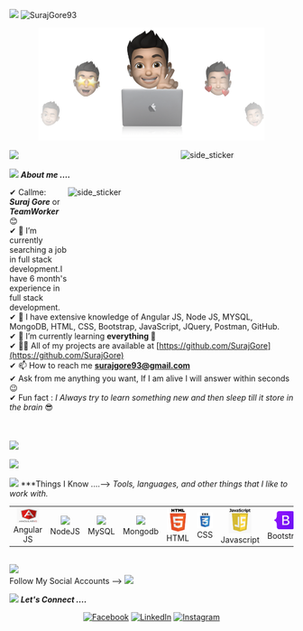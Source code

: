 <p align="left"> <img src="https://media.giphy.com/media/iY8CRBdQXODJSCERIr/giphy.gif" width="30px"> <img src="https://komarev.com/ghpvc/?username=SurajGore&label=Profile%20views&color=0e75b6&style=flat" alt="SurajGore93" /> </p>
<p align="center">
  <img src="https://github.com/SurajGore/SurajGore/blob/Training-Period/cover-Suraj.jpg" height="200"/>
</p>
<a href="https://www.youtube.com/watch?v=dQw4w9WgXcQ"><img src="https://user-images.githubusercontent.com/73097560/115834477-dbab4500-a447-11eb-908a-139a6edaec5c.gif"></a>

<img align="right" width=200px height=200px alt="side_sticker" src="https://media.giphy.com/media/hEMF9k5UHh2U0/giphy.gif" /> 

<img src="https://media.giphy.com/media/iY8CRBdQXODJSCERIr/giphy.gif" width="30px">&nbsp;***About me ....***

<img align="right" width=200px height=200px alt="side_sticker" src="https://media.giphy.com/media/L1R1tvI9svkIWwpVYr/giphy.gif" />

✔ Callme: ***Suraj Gore*** or ***TeamWorker*** 😊 <br>
✔ 🔭 I’m currently searching a job in full stack development.I have 6 month's experience in full stack development.<br>
✔ 📝 I have extensive knowledge of Angular JS, Node JS, MYSQL, MongoDB, HTML, CSS, Bootstrap, JavaScript, JQuery, Postman, GitHub.<br> 
✔ 🌱 I’m currently learning **everything 🤣**<br>
✔ 👨‍💻 All of my projects are available at [https://github.com/SurajGore](https://github.com/SurajGore)<br>
✔ 📫 How to reach me **surajgore93@gmail.com**<br>
✔ Ask from me anything you want, If I am alive I will answer within seconds 😉<br>
✔ Fun fact : *I Always try to learn something new and then sleep till it store in the brain* 😎<br><br><br><br>
<a href="https://www.youtube.com/watch?v=dQw4w9WgXcQ"><img src="https://user-images.githubusercontent.com/73097560/115834477-dbab4500-a447-11eb-908a-139a6edaec5c.gif"></a>


<a href="https://www.youtube.com/watch?v=dQw4w9WgXcQ"><img src="https://user-images.githubusercontent.com/73097560/115834477-dbab4500-a447-11eb-908a-139a6edaec5c.gif"></a>


<img src="https://media.giphy.com/media/iY8CRBdQXODJSCERIr/giphy.gif" width="30px">&nbsp;***Things I Know ....--> <i>Tools, languages, and other things that I like to work with.</i>
<br>
<table>
  <tr>
<td align="center" width="96">
      <a>
        <img src="https://github.com/SurajGore/SurajGore/blob/Training-Period/angularJS.JPG" width="40"/>
      </a>
      <br>Angular JS
    </td>
<td align="center" width="96">
      <a>
        <img src="https://www.vectorlogo.zone/logos/nodejs/nodejs-icon.svg" width="40"/>
      </a>
      <br>NodeJS
    </td>
<td align="center" width="96">
      <a>
        <img src="https://www.vectorlogo.zone/logos/mysql/mysql-ar21.svg" width="40"/>
      </a>
      <br>MySQL
    </td>
 <td align="center" width="96">
      <a>
        <img src="https://upload.wikimedia.org/wikipedia/commons/thumb/2/29/Postgresql_elephant.svg/233px-Postgresql_elephant.svg.png" width="40"/>
      </a>
      <br>Mongodb
    </td>
<td align="center" width="96">
      <a>
        <img src="https://github.com/SurajGore/SurajGore/blob/Training-Period/download.png" width="40"/>
      </a>
      <br>HTML
    </td>
 <td align="center" width="96">
      <a>
        <img src="https://github.com/SurajGore/SurajGore/blob/Training-Period/CSS3.jpeg" width="40"/>
      </a>
      <br>CSS
    </td>
 <td align="center" width="96">
      <a>
        <img src="https://github.com/SurajGore/SurajGore/blob/Training-Period/JavaScript.jpeg" width="40"/>
      </a>
      <br>Javascript
    </td>
 <td align="center" width="96">
      <a>
        <img src="https://github.com/SurajGore/SurajGore/blob/Training-Period/Bootstrap_logo.svg.png" width="40"/>
      </a>
      <br>Bootstrap
    </td>
<td align="center" width="96">
      <a>
        <img src="https://github.com/SurajGore/SurajGore/blob/Training-Period/Jquery.jpg" width="40"/>
      </a>
      <br>JQuery
    </td>
  </tr>
</table>
<br>
<a href="https://www.youtube.com/watch?v=dQw4w9WgXcQ"><img src="https://user-images.githubusercontent.com/73097560/115834477-dbab4500-a447-11eb-908a-139a6edaec5c.gif"></a>
<br> Follow My Social Accounts -->
<a href="https://www.youtube.com/watch?v=dQw4w9WgXcQ"><img src="https://user-images.githubusercontent.com/73097560/115834477-dbab4500-a447-11eb-908a-139a6edaec5c.gif"></a>

<img src="https://media.giphy.com/media/iY8CRBdQXODJSCERIr/giphy.gif" width="30px">&nbsp;***Let's Connect ....***
<p align="center">
	<a href="https://www.facebook.com/suraj.gore.58/"><img src="https://img.icons8.com/bubbles/50/000000/facebook.png" alt="Facebook"/></a>
	<a href="https://www.linkedin.com/in/suraj-gore-405847136/"><img src="https://img.icons8.com/bubbles/50/000000/linkedin.png" alt="LinkedIn"/></a>
	<a href="https://www.instagram.com/surajgore93/?next=%2F"><img src="https://img.icons8.com/bubbles/50/000000/instagram.png" alt="Instagram"/></a>
</a> 
</p>

